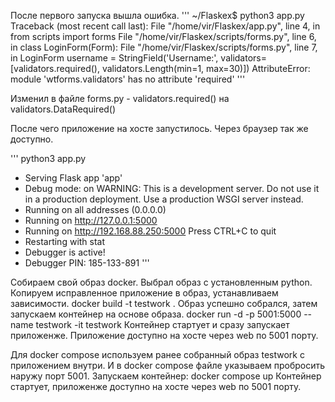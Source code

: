 После первого запуска вышла ошибка.
'''
~/Flaskex$ python3 app.py
Traceback (most recent call last):
  File "/home/vir/Flaskex/app.py", line 4, in <module>
    from scripts import forms
  File "/home/vir/Flaskex/scripts/forms.py", line 6, in <module>
    class LoginForm(Form):
  File "/home/vir/Flaskex/scripts/forms.py", line 7, in LoginForm
    username = StringField('Username:', validators=[validators.required(), validators.Length(min=1, max=30)])
AttributeError: module 'wtforms.validators' has no attribute 'required'
'''

Изменил в файле forms.py -  validators.required() на validators.DataRequired()  

После чего приложение на хосте запустилось. Через браузер так же доступно.

 '''
 python3 app.py
 * Serving Flask app 'app'
 * Debug mode: on
WARNING: This is a development server. Do not use it in a production deployment. Use a production WSGI server instead.
 * Running on all addresses (0.0.0.0)
 * Running on http://127.0.0.1:5000
 * Running on http://192.168.88.250:5000
Press CTRL+C to quit
 * Restarting with stat
 * Debugger is active!
 * Debugger PIN: 185-133-891
'''

Собираем свой образ docker. Выбрал образ с установленным python. Копируем исправленное приложение в образ, 
устанавливаем зависимости. 
  docker build -t testwork .
Образ успешно собрался, затем запускаем контейнер на основе образа.
  docker run -d -p 5001:5000 --name testwork -it testwork
Контейнер стартует и сразу запускает приложенже. Приложение доступно на хосте через web по 5001 порту.

Для docker compose используем ранее собранный образ testwork с приложением внутри. И в docker compose файле 
указываем пробросить наружу порт 5001.
Запускаем контейнер: 
  docker compose up
Контейнер стартует, приложенже доступно на хосте через web по 5001 порту.